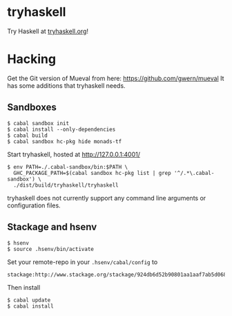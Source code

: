 tryhaskell
=====

Try Haskell at [tryhaskell.org](http://tryhaskell.org/)!

Hacking
=====

Get the Git version of Mueval from here:
https://github.com/gwern/mueval It has some additions that tryhaskell needs.

## Sandboxes

```
$ cabal sandbox init
$ cabal install --only-dependencies
$ cabal build
$ cabal sandbox hc-pkg hide monads-tf
```

Start tryhaskell, hosted at http://127.0.0.1:4001/
```
$ env PATH=./.cabal-sandbox/bin:$PATH \
  GHC_PACKAGE_PATH=$(cabal sandbox hc-pkg list | grep '^/.*\.cabal-sandbox') \
  ./dist/build/tryhaskell/tryhaskell
```

tryhaskell does not currently support any command line arguments
or configuration files.

## Stackage and hsenv

    $ hsenv
    $ source .hsenv/bin/activate

Set your remote-repo in your `.hsenv/cabal/config` to

    stackage:http://www.stackage.org/stackage/924db6d52b90801aa1aaf7ab5d0686720d5b3964

Then install

    $ cabal update
    $ cabal install
